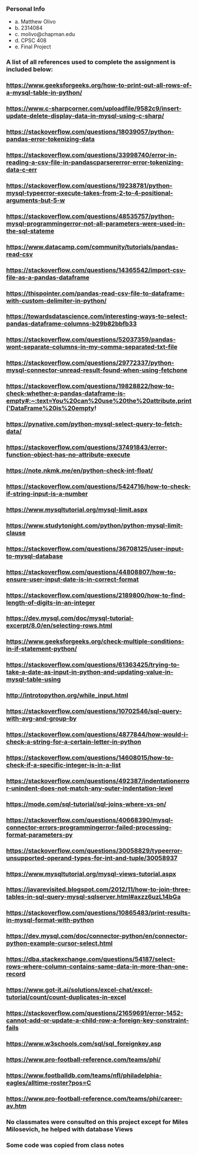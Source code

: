 ### Personal Info
<ul>
<li>a. Matthew Olivo</li>
<li>b. 2314084</li>
<li>c. molivo@chapman.edu</li>
<li>d. CPSC 408 </li>
<li>e. Final Project</li>
</ul>


### A list of all	references	used to	complete	the	assignment is included below:

### https://www.geeksforgeeks.org/how-to-print-out-all-rows-of-a-mysql-table-in-python/
### https://www.c-sharpcorner.com/uploadfile/9582c9/insert-update-delete-display-data-in-mysql-using-c-sharp/
### https://stackoverflow.com/questions/18039057/python-pandas-error-tokenizing-data
### https://stackoverflow.com/questions/33998740/error-in-reading-a-csv-file-in-pandascparsererror-error-tokenizing-data-c-err
### https://stackoverflow.com/questions/19238781/python-mysql-typeerror-execute-takes-from-2-to-4-positional-arguments-but-5-w
### https://stackoverflow.com/questions/48535757/python-mysql-programmingerror-not-all-parameters-were-used-in-the-sql-stateme
### https://www.datacamp.com/community/tutorials/pandas-read-csv
### https://stackoverflow.com/questions/14365542/import-csv-file-as-a-pandas-dataframe
### https://thispointer.com/pandas-read-csv-file-to-dataframe-with-custom-delimiter-in-python/
### https://towardsdatascience.com/interesting-ways-to-select-pandas-dataframe-columns-b29b82bbfb33
### https://stackoverflow.com/questions/52037359/pandas-wont-separate-columns-in-my-comma-separated-txt-file
### https://stackoverflow.com/questions/29772337/python-mysql-connector-unread-result-found-when-using-fetchone
### https://stackoverflow.com/questions/19828822/how-to-check-whether-a-pandas-dataframe-is-empty#:~:text=You%20can%20use%20the%20attribute,print('DataFrame%20is%20empty!
### https://pynative.com/python-mysql-select-query-to-fetch-data/
### https://stackoverflow.com/questions/37491843/error-function-object-has-no-attribute-execute
### https://note.nkmk.me/en/python-check-int-float/
### https://stackoverflow.com/questions/5424716/how-to-check-if-string-input-is-a-number
### https://www.mysqltutorial.org/mysql-limit.aspx
### https://www.studytonight.com/python/python-mysql-limit-clause 
### https://stackoverflow.com/questions/36708125/user-input-to-mysql-database
### https://stackoverflow.com/questions/44808807/how-to-ensure-user-input-date-is-in-correct-format
### https://stackoverflow.com/questions/2189800/how-to-find-length-of-digits-in-an-integer
### https://dev.mysql.com/doc/mysql-tutorial-excerpt/8.0/en/selecting-rows.html
### https://www.geeksforgeeks.org/check-multiple-conditions-in-if-statement-python/
### https://stackoverflow.com/questions/61363425/trying-to-take-a-date-as-input-in-python-and-updating-value-in-mysql-table-using
### http://introtopython.org/while_input.html
### https://stackoverflow.com/questions/10702546/sql-query-with-avg-and-group-by
### https://stackoverflow.com/questions/4877844/how-would-i-check-a-string-for-a-certain-letter-in-python
### https://stackoverflow.com/questions/14608015/how-to-check-if-a-specific-integer-is-in-a-list
### https://stackoverflow.com/questions/492387/indentationerror-unindent-does-not-match-any-outer-indentation-level
### https://mode.com/sql-tutorial/sql-joins-where-vs-on/
### https://stackoverflow.com/questions/40668390/mysql-connector-errors-programmingerror-failed-processing-format-parameters-py
### https://stackoverflow.com/questions/30058829/typeerror-unsupported-operand-types-for-int-and-tuple/30058937
### https://www.mysqltutorial.org/mysql-views-tutorial.aspx
### https://javarevisited.blogspot.com/2012/11/how-to-join-three-tables-in-sql-query-mysql-sqlserver.html#axzz6uzL14bGa
### https://stackoverflow.com/questions/10865483/print-results-in-mysql-format-with-python
### https://dev.mysql.com/doc/connector-python/en/connector-python-example-cursor-select.html
### https://dba.stackexchange.com/questions/54187/select-rows-where-column-contains-same-data-in-more-than-one-record
### https://www.got-it.ai/solutions/excel-chat/excel-tutorial/count/count-duplicates-in-excel
### https://stackoverflow.com/questions/21659691/error-1452-cannot-add-or-update-a-child-row-a-foreign-key-constraint-fails
### https://www.w3schools.com/sql/sql_foreignkey.asp
### https://www.pro-football-reference.com/teams/phi/
### https://www.footballdb.com/teams/nfl/philadelphia-eagles/alltime-roster?pos=C
### https://www.pro-football-reference.com/teams/phi/career-av.htm


### No classmates were consulted on this project except for Miles Milosevich, he helped with database Views
### Some code was copied from class notes
